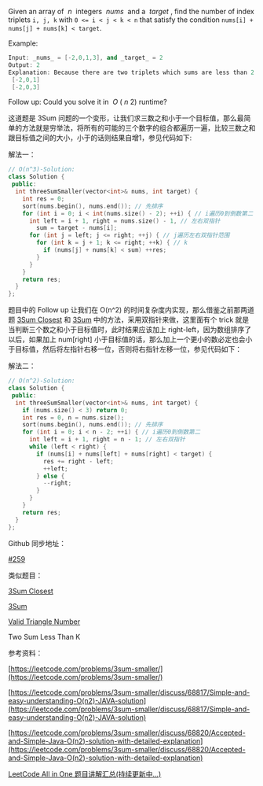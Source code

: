 Given an array of  _n_  integers  _nums_  and a  _target_ , find the number of index triplets `i, j, k` with `0 <= i < j < k < n` that satisfy the condition `nums[i] + nums[j] + nums[k] < target`.

Example:

```cpp
Input: _nums_ = [-2,0,1,3], and _target_ = 2
Output: 2 
Explanation: Because there are two triplets which sums are less than 2:
 [-2,0,1]
 [-2,0,3]
```

Follow up: Could you solve it in  _O_ ( _n_ 2) runtime?

这道题是 3Sum 问题的一个变形，让我们求三数之和小于一个目标值，那么最简单的方法就是穷举法，将所有的可能的三个数字的组合都遍历一遍，比较三数之和跟目标值之间的大小，小于的话则结果自增1，参见代码如下:

解法一：

```cpp
// O(n^3)-Solution:
class Solution {
 public:
  int threeSumSmaller(vector<int>& nums, int target) {
    int res = 0;
    sort(nums.begin(), nums.end()); // 先排序
    for (int i = 0; i < int(nums.size() - 2); ++i) { // i遍历0到倒数第二
      int left = i + 1, right = nums.size() - 1, // 左右双指针
        sum = target - nums[i];
      for (int j = left; j <= right; ++j) { // j遍历左右双指针范围
        for (int k = j + 1; k <= right; ++k) { // k
          if (nums[j] + nums[k] < sum) ++res;
        }
      }
    }
    return res;
  }
};
```

题目中的 Follow up 让我们在 O(n^2) 的时间复杂度内实现，那么借鉴之前那两道题 [3Sum Closest](http://www.cnblogs.com/grandyang/p/4510984.html) 和 [3Sum](http://www.cnblogs.com/grandyang/p/4481576.html) 中的方法，采用双指针来做，这里面有个 trick 就是当判断三个数之和小于目标值时，此时结果应该加上 right-left，因为数组排序了以后，如果加上 num[right] 小于目标值的话，那么加上一个更小的数必定也会小于目标值，然后将左指针右移一位，否则将右指针左移一位，参见代码如下：

解法二：

```cpp
// O(n^2)-Solution:
class Solution {
 public:
  int threeSumSmaller(vector<int>& nums, int target) {
    if (nums.size() < 3) return 0;
    int res = 0, n = nums.size();
    sort(nums.begin(), nums.end()); // 先排序
    for (int i = 0; i < n - 2; ++i) { // i遍历0到倒数第二
      int left = i + 1, right = n - 1; // 左右双指针
      while (left < right) {
        if (nums[i] + nums[left] + nums[right] < target) {
          res += right - left;
          ++left;
        } else {
          --right;
        }
      }
    }
    return res;
  }
};
```

Github 同步地址：

[#259](https://github.com/grandyang/leetcode/issues/259)

类似题目：

[3Sum Closest](http://www.cnblogs.com/grandyang/p/4510984.html)

[3Sum](http://www.cnblogs.com/grandyang/p/4481576.html)

[Valid Triangle Number](http://www.cnblogs.com/grandyang/p/7053730.html)

Two Sum Less Than K

参考资料：

[https://leetcode.com/problems/3sum-smaller/](https://leetcode.com/problems/3sum-smaller/)

[](https://leetcode.com/problems/3sum-smaller/discuss/68817/Simple-and-easy-understanding-O(n2)-JAVA-solution)[https://leetcode.com/problems/3sum-smaller/discuss/68817/Simple-and-easy-understanding-O(n2)-JAVA-solution](https://leetcode.com/problems/3sum-smaller/discuss/68817/Simple-and-easy-understanding-O(n2)-JAVA-solution)

[](https://leetcode.com/problems/3sum-smaller/discuss/68820/Accepted-and-Simple-Java-O(n2)-solution-with-detailed-explanation)[https://leetcode.com/problems/3sum-smaller/discuss/68820/Accepted-and-Simple-Java-O(n2)-solution-with-detailed-explanation](https://leetcode.com/problems/3sum-smaller/discuss/68820/Accepted-and-Simple-Java-O(n2)-solution-with-detailed-explanation)

[LeetCode All in One 题目讲解汇总(持续更新中...)](http://www.cnblogs.com/grandyang/p/4606334.html)